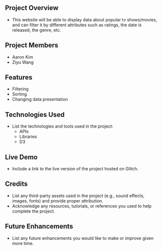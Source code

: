 ## **Project Overview**

- This website will be able to display data about popular tv shows/movies, and can filter it by different attributes such as ratings, the date is released, the genre, etc.

## **Project Members**

- Aaron Kim
- Ziyu Wang

## **Features**

- Filtering
- Sorting
- Changing data presentation
## **Technologies Used**

- List the technologies and tools used in the project:
    - APIs
    - Libraries
    - D3
 
## **Live Demo**

- Include a link to the live version of the project hosted on Glitch.

## **Credits**

- List any third-party assets used in the project (e.g., sound effects, images, fonts) and provide proper attribution.
- Acknowledge any resources, tutorials, or references you used to help complete the project.

## **Future Enhancements**

- List any future enhancements you would like to make or improve given more time.
